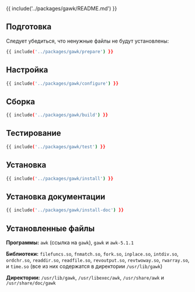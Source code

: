 {{ include('../packages/gawk/README.md') }}

## Подготовка

Следует убедиться, что ненужные файлы не будут установлены:

```bash 
{{ include('../packages/gawk/prepare') }}
```

## Настройка

```bash 
{{ include('../packages/gawk/configure') }}
```

## Сборка

```bash 
{{ include('../packages/gawk/build') }}
```

## Тестирование

```bash 
{{ include('../packages/gawk/test') }}
```

## Установка

```bash 
{{ include('../packages/gawk/install') }}
```

## Установка документации

```bash 
{{ include('../packages/gawk/install-doc') }}
```

## Установленные файлы

**Программы:** `awk` (ссылка на `gawk`), `gawk` и `awk-5.1.1`

**Библиотеки:** `filefuncs.so`, `fnmatch.so`, `fork.so`, `inplace.so`, `intdiv.so`, `ordchr.so`, `readdir.so`, `readfile.so`, `revoutput.so`, `revtwoway.so`, `rwarray.so`, и `time.so` (все из них содержатся в директории `/usr/lib/gawk`)

**Директории:** `/usr/lib/gawk`, `/usr/libexec/awk`, `/usr/share/awk` и `/usr/share/doc/gawk`
